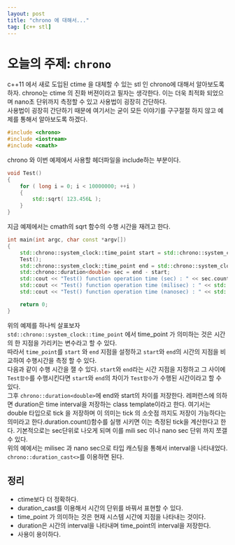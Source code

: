 ```yaml
---
layout: post
title: "chrono 에 대해서..."
tag: [c++ stl]
---
```

# 오늘의 주제: `chrono`
c++11 에서 새로 도입된 ctime 을 대체할 수 있는 stl 인 chrono에 대해서 알아보도록 하자.
chrono는 ctime 의 진화 버젼이라고 필자는 생각한다. 이는 더욱 최적화 되었으며 nano초 단위까지 측정할 수 있고 사용법이 굉장히 간단하다.
<br/> 사용법이 굉장히 간단하기 때문에 여기서는 굳이 모든 이야기를 구구절절 하지 않고 예제를 통해서 알아보도록 하겠다.
```cpp
#include <chrono>
#include <iostream>
#include <cmath>
```
chrono 와 이번 예제에서 사용할 헤더파일을 include하는 부분이다.
```cpp
void Test()
{
    for ( long i = 0; i < 10000000; ++i )
    {
        std::sqrt( 123.456L );
    }
}
```
지금 예제에서는 cmath의 sqrt 함수의 수행 시간을 재려고 한다.<br/>
```cpp
int main(int argc, char const *argv[])
{
    std::chrono::system_clock::time_point start = std::chrono::system_clock::now();
    Test();
    std::chrono::system_clock::time_point end = std::chrono::system_clock::now();
    std::chrono::duration<double> sec = end - start;
    std::cout << "Test() function operation time (sec) : " << sec.count() << " seconds" << std::endl;
    std::cout << "Test() function operation time (milisec) : " << std::chrono::duration_cast<std::chrono::milliseconds>(sec).count() << " millisec" << std::endl;
    std::cout << "Test() function operation time (nanosec) : " << std::chrono::duration_cast<std::chrono::nanoseconds>(sec).count() << " nanosec" << std::endl;

    return 0;
}
```
위의 예제를 하나씩 살표보자 <br/>
`std::chrono::system_clock::time_point` 에서 time_point 가 의미하는 것은 시간의 한 지점을 가리키는 변수라고 할 수 있다.<br/>
따라서 `time_point`를 `start` 와 `end` 지점을 설정하고 `start`와 `end`의 시간의 지점을 비교하여 수행시간을 측정 할 수 있다.<br/>
다음과 같이 수행 시간을 잴 수 있다. `start`와 `end`라는 시간 지점을 지정하고 그 사이에 `Test함수`를 수행시킨다면 `start`와 `end`의 차이가 `Test함수`가 수행된 시간이라고 할 수 있다.<br/>
그후 `chrono::duration<double>`에 end와 start의 차이를 저장한다. 레퍼런스에 의하면 duration은 time interval을 저장하는 class template이라고 한다. 여기서는 double 타입으로 tick 을 저장하며 이 의미는 tick 의 소숫점 까지도 저장이 가능하다는 의미라고 한다.duration.count()함수를 실행 시키면 이는 측정된 tick을 계산한다고 한다. 기본적으로는 sec단위로 나오게 되며 이를 mili sec 이나 nano sec 단위 까지 쪼갤 수 있다. <br/>
위의 예에서는 milisec 과 nano sec으로 타입 캐스팅을 통해서 interval을 나타내었다. `chrono::duration_cast<>`를 이용하면 된다.<br/>

## 정리
* ctime보다 더 정확하다.
* duration_cast를 이용해서 시간의 단위를 바꿔서 표현할 수 있다.
* time_point 가 의미하는 것은 현재 시스템 시간에 지점을 나타내는 것이다.
* duration은 시간의 interval을 나타내며 time_point의 interval을 저장한다.
* 사용이 용이하다.
